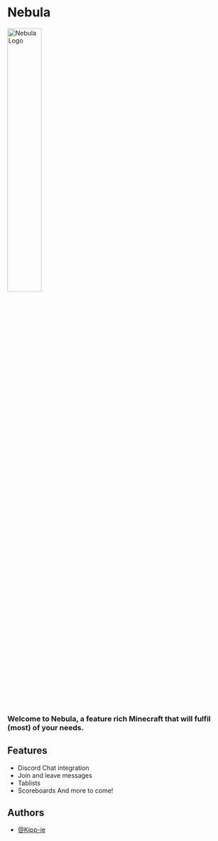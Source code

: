 
# Nebula

<img src="https://github.com/user-attachments/assets/06010a3d-2ca9-47c4-ac40-4e5298407a1d" alt="Nebula Logo" width=39% height=39%>


### Welcome to Nebula, a feature rich Minecraft that will fulfil (most) of your needs.




## Features

- Discord Chat integration
- Join and leave messages
- Tablists
- Scoreboards
And more to come!




## Authors

- [@Kipp-ie](https://www.github.com/Kipp-ie)

